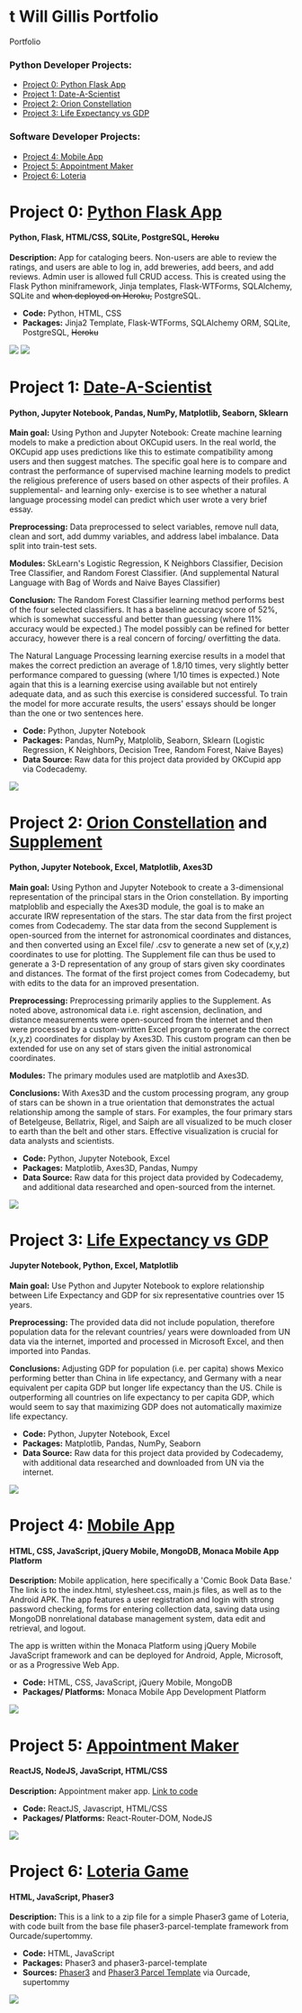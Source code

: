 # t Will Gillis Portfolio
Portfolio

### Python Developer Projects:
- [Project 0: Python Flask App](#project-0-python-flask-beer-rating-app)
- [Project 1: Date-A-Scientist](#project-1-date-a-scientist)
- [Project 2: Orion Constellation](#project-2-orion-constellation-and-supplement)
- [Project 3: Life Expectancy vs GDP](#project-3-life-expectancy-vs-gdp)

### Software Developer Projects:
- [Project 4: Mobile App](#project-4-mobile-app)
- [Project 5: Appointment Maker](#project-5-appointment-maker)
- [Project 6: Loteria](#project-6-loteria-game)

# Project 0: [Python Flask App](https://github.com/t-will-gillis/beer_rater_app)
#### Python, Flask, HTML/CSS, SQLite, PostgreSQL, ~~Heroku~~

**Description:** App for cataloging beers. Non-users are able to review the ratings, and users are able to log in, add breweries, add beers, and add reviews. Admin user is allowed full CRUD access. This is created using the Flask Python miniframework, Jinja templates, Flask-WTForms, SQLAlchemy, SQLite and ~~when deployed on Heroku,~~ PostgreSQL.

- **Code:** Python, HTML, CSS
- **Packages:** Jinja2 Template, Flask-WTForms, SQLAlchemy ORM, SQLite, PostgreSQL, ~~Heroku~~

![](/images/beer_rater_screen2.png)
![](/images/beer_rater_screen.png)

# Project 1: [Date-A-Scientist](https://github.com/t-will-gillis/portfolio-ok_cupid_date-a-scientist/blob/main/date-a-scientist.ipynb) 
#### Python, Jupyter Notebook, Pandas, NumPy, Matplotlib, Seaborn, Sklearn

**Main goal:** Using Python and Jupyter Notebook: Create machine learning models to make a prediction about OKCupid users. In the real world, the OKCupid app uses predictions like this to estimate compatibility among users and then suggest matches. The specific goal here is to compare and contrast the performance of supervised machine learning models to predict the religious preference of users based on other aspects of their profiles. A supplemental- and learning only- exercise is to see whether a natural language processing model can predict which user wrote a very brief essay. 

**Preprocessing:** Data preprocessed to select variables, remove null data, clean and sort, add dummy variables, and address label imbalance. Data split into train-test sets.

**Modules:** SkLearn's Logistic Regression, K Neighbors Classifier, Decision Tree Classifier, and Random Forest Classifier. (And supplemental Natural Language with Bag of Words and Naive Bayes Classifier)

**Conclusion:** The Random Forest Classifier learning method performs best of the four selected classifiers. It has a baseline accuracy score of 52%, which is somewhat successful and better than guessing (where 11% accuracy would be expected.) The model possibly can be refined for better accuracy, however there is a real concern of forcing/ overfitting the data. 

The Natural Language Processing learning exercise results in a model that makes the correct prediction an average of 1.8/10 times, very slightly better performance compared to guessing (where 1/10 times is expected.) Note again that this is a learning exercise using available but not entirely adequate data, and as such this exercise is considered successful. To train the model for more accurate results, the users' essays should be longer than the one or two sentences here. 

- **Code:** Python, Jupyter Notebook
- **Packages:** Pandas, NumPy, Matplolib, Seaborn, Sklearn (Logistic Regression, K Neighbors, Decision Tree, Random Forest, Naive Bayes)
- **Data Source:** Raw data for this project data provided by OKCupid app via Codecademy. 


![](/images/confusion.png)



# Project 2: [Orion Constellation](https://github.com/t-will-gillis/orion_constellation/blob/main/constellation.ipynb) and [Supplement](https://github.com/t-will-gillis/orion_constellation/blob/main/supplemental.ipynb)
#### Python, Jupyter Notebook, Excel, Matplotlib, Axes3D

**Main goal:** Using Python and Jupyter Notebook to create a 3-dimensional representation of the principal stars in the Orion constellation. By importing matploblib and especially the Axes3D module, the goal is to make an accurate IRW representation of the stars. The star data from the first project comes from Codecademy. The star data from the second Supplement is open-sourced from the internet for astronomical coordinates and distances, and then converted using an Excel file/ .csv to generate a new set of (x,y,z) coordinates to use for plotting. The Supplement file can thus be used to generate a 3-D representation of any group of stars given sky coordinates and distances. The format of the first project comes from Codecademy, but with edits to the data for an improved presentation.

**Preprocessing:** Preprocessing primarily applies to the Supplement. As noted above, astronomical data i.e. right ascension, declination, and distance measurements were open-sourced from the internet and then were processed by a custom-written Excel program to generate the correct (x,y,z) coordinates for display by Axes3D. This custom program can then be extended for use on any set of stars given the initial astronomical coordinates.

**Modules:** The primary modules used are matplotlib and Axes3D.

**Conclusions:** With Axes3D and the custom processing program, any group of stars can be shown in a true orientation that demonstrates the actual relationship among the sample of stars. For examples, the four primary stars of Betelgeuse, Bellatrix, Rigel, and Saiph are all visualized to be much closer to earth than the belt and other stars. Effective visualization is crucial for data analysts and scientists.

- **Code:** Python, Jupyter Notebook, Excel
- **Packages:** Matplotlib, Axes3D, Pandas, Numpy
- **Data Source:** Raw data for this project data provided by Codecademy, and additional data researched and open-sourced from the internet. 

![](/images/orion_3-dr.png)


# Project 3: [Life Expectancy vs GDP](https://github.com/t-will-gillis/gdp_and_life_expectancy/blob/main/life_expectancy_gdp.ipynb) 
#### Jupyter Notebook, Python, Excel, Matplotlib

**Main goal:** Use Python and Jupyter Notebook to explore relationship between Life Expectancy and GDP for six representative countries over 15 years.

**Preprocessing:** The provided data did not include population, therefore population data for the relevant countries/ years were downloaded from UN data via the internet, imported and processed in Microsoft Excel, and then imported into Pandas.

**Conclusions:** Adjusting GDP for population (i.e. per capita) shows Mexico performing better than China in life expectancy, and Germany with a near equivalent per capita GDP but longer life expectancy than the US. Chile is outperforming all countries on life expectancy to per capita GDP, which would seem to say that maximizing GDP does not automatically maximize life expectancy.

- **Code:** Python, Jupyter Notebook, Excel
- **Packages:** Matplotlib, Pandas, NumPy, Seaborn
- **Data Source:** Raw data for this project data provided by Codecademy, with additional data researched and downloaded from UN via the internet. 

![](/images/life-gdp_pc_per_country_per_year.png)


# Project 4: [Mobile App](https://github.com/t-will-gillis/CBDB)
#### HTML, CSS, JavaScript, jQuery Mobile, MongoDB, Monaca Mobile App Platform

**Description:** Mobile application, here specifically a 'Comic Book Data Base.' The link is to the index.html, stylesheet.css, main.js files, as well as to the Android APK. The app features a user registration and login with strong password checking, forms for entering collection data, saving data using MongoDB nonrelational database management system, data edit and retrieval, and logout. 

The app is written within the Monaca Platform using jQuery Mobile JavaScript framework and can be deployed for Android, Apple, Microsoft, or as a Progressive Web App.

- **Code:** HTML, CSS, JavaScript, jQuery Mobile, MongoDB
- **Packages/ Platforms:** Monaca Mobile App Development Platform

![](/images/Screenshots.png)


# Project 5: [Appointment Maker](https://t-will-gillis.github.io/appointment_maker_v5/)
#### ReactJS, NodeJS, JavaScript, HTML/CSS

**Description:** Appointment maker app. [Link to code](https://github.com/t-will-gillis/appointment_maker_v5_code)

- **Code:** ReactJS, Javascript, HTML/CSS
- **Packages/ Platforms:** React-Router-DOM, NodeJS

![](/images/appointment_screenshot.png)


# Project 6: [Loteria Game](https://github.com/t-will-gillis/loteria-game)
#### HTML, JavaScript, Phaser3

**Description:** This is a link to a zip file for a simple Phaser3 game of Loteria, with code built from the base file phaser3-parcel-template framework from Ourcade/supertommy. 

- **Code:** HTML, JavaScript
- **Packages:** Phaser3 and phaser3-parcel-template
- **Sources:** [Phaser3](https://www.phaser.io) and [Phaser3 Parcel Template](https://github.com/ourcade/phaser3-parcel-template) via Ourcade, supertommy 

![](/images/loteria_screenshot.png)

